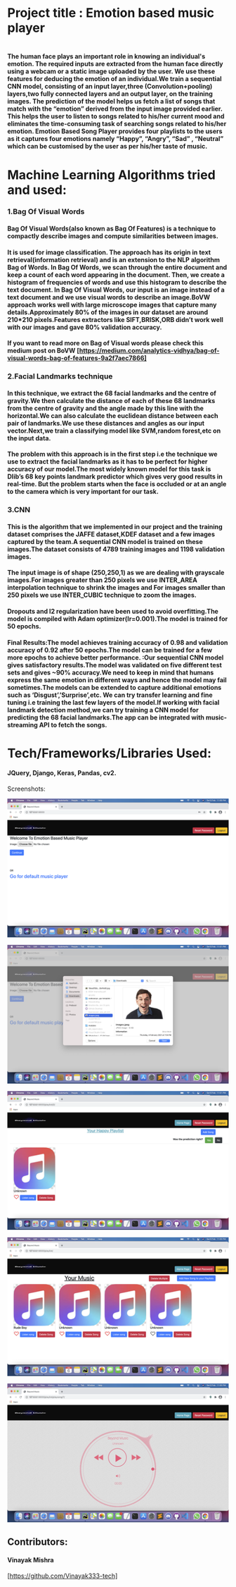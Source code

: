 # Project title : Emotion based music player<h1>


#### The human face plays an important role in knowing an individual's emotion. The required inputs are extracted from the human face directly using a webcam or a static image uploaded by the user. We use these features for  deducing the emotion of an individual.We train a sequential CNN model, consisting of an input layer,three (Convolution+pooling) layers,two fully connected layers and an output layer, on the training images. The prediction of the model helps us  fetch a list of songs that match with the “emotion” derived from the input image provided earlier. This helps the user to listen to songs related to his/her current mood and eliminates the time-consuming task of searching songs related to his/her emotion. Emotion Based Song Player provides four playlists to the users as it captures four emotions namely “Happy”, “Angry”, “Sad” , “Neutral” which can be customised by the user as per his/her taste of music.
# Machine Learning Algorithms tried and used: 


### 1.Bag Of Visual Words
#### Bag Of Visual Words(also known as Bag Of Features) is a technique to compactly describe images and compute similarities between images.
#### It is used for image classification. The approach has its origin in text retrieval(information retrieval) and is an extension to the NLP algorithm Bag of Words. In Bag Of Words, we scan through the entire document and keep a count of each word appearing in the document. Then, we create a histogram of frequencies of words and use this histogram to describe the text document. In Bag Of Visual Words, our input is an image instead of a text document and we use visual words to describe an image.BoVW approach works well with large microscope images that capture many details.Approximately 80% of the images in our dataset are around 210*210 pixels.Features extractors like SIFT,BRISK,ORB didn’t work well with our images and gave 80% validation accuracy.
#### If you want to read more on Bag of Visual words please check this medium post on BoVW [https://medium.com/analytics-vidhya/bag-of-visual-words-bag-of-features-9a2f7aec7866]

### 2.Facial Landmarks technique
#### In this technique, we extract the 68 facial landmarks and the centre of gravity.We then calculate the distance of each of these 68 landmarks from the centre of gravity and the angle made by this line with the horizontal.We can also calculate the euclidean distance between each pair of landmarks.We use these distances and angles as our input vector.Next,we train a classifying model like SVM,random forest,etc on the input data.
#### The problem with this approach is in the first step i.e the technique we use to extract the facial landmarks as it has to be perfect for higher accuracy of our model.The most widely known model for this task is Dlib’s 68 key points landmark predictor which gives very good results in real-time. But the problem starts when the face is occluded or at an angle to the camera which is very important for our task.

### 3.CNN
#### This is the algorithm that we implemented in our project and the training dataset comprises the JAFFE dataset,KDEF dataset and a few images captured by the team.A sequential CNN model is trained on these images.The dataset consists of 4789 training images and 1198 validation images.
#### The input image is of shape (250,250,1) as we are dealing with grayscale images.For images greater than 250 pixels we use INTER_AREA interpolation technique to shrink the images and For images smaller than 250 pixels we use INTER_CUBIC technique to zoom the images.
#### Dropouts and l2 regularization have been used to avoid overfitting.The model is compiled with Adam optimizer(lr=0.001).The model is trained for 50 epochs.
#### Final Results:The model achieves training accuracy of 0.98 and validation accuracy of 0.92 after 50 epochs.The model can be trained for a few more epochs to achieve better performance. :Our sequential CNN model gives satisfactory results.The model was validated on five different test sets and gives ~90% accuracy.We need to keep in mind that humans express the same emotion in different ways and hence the model may fail sometimes.The models can be extended to capture additional emotions such as ‘Disgust’,’Surprise’,etc. We can try transfer learning and fine tuning i.e training the last few layers of the model.If working with facial landmark detection method,we can try training a CNN model for predicting the 68 facial landmarks.The app can be integrated with music-streaming API to fetch the songs.


# Tech/Frameworks/Libraries Used:
#### JQuery, Django, Keras, Pandas, cv2.



Screenshots:

![Screenshot](/images/screenshot1.png)

![Screenshot](/images/screenshot4.png)

![Screenshot](/images/screenshot5.png)

![Screenshot](/images/screenshot2.png)

![Screenshot](/images/screenshot3.png)




## Contributors:
#### Vinayak Mishra
[https://github.com/Vinayak333-tech]

